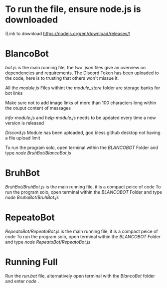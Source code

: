 # To run the file, ensure node.js is downloaded 
(Link to download https://nodejs.org/en/download/releases/)


# BlancoBot
_bot.js_ is the main running file, the two _.json_ files give an overview on dependencies and requirements. 
The Discord Token has been uploaded to the code, here is to trusting that others won't missue it.

All the _module.js_ Files withint the _module_store_ folder are storage banks for bot links

Make sure not to add image links of more than 100 characters long within the otuput content of messages

_info-module.js_ and _help-module.js_ needs to be updated every time a new version is released

_Discord.js_ Module has been uploaded, god bless github desktop not having a file upload limit

To run the program solo, open terminal within the _BLANCOBOT_ Folder and type _node BruhBot/BlancoBot.js_


# BruhBot
_BruhBot/BruhBot.js_ is the main running file, it is a compact peice of code
To run the program solo, open terminal within the _BLANCOBOT_ Folder and type _node BruhoBot/BruhBot.js_

# RepeatoBot
_RepeatoBot/RepeatoBot.js_ is the main running file, it is a compact peice of code
To run the program solo, open terminal within the _BLANCOBOT_ Folder and type _node RepeatoBot/RepeatoBot.js_


# Running Full
 Run the _run.bat_ file, alternatively open terminal with the _BlancoBot_ folder and enter _node ._
